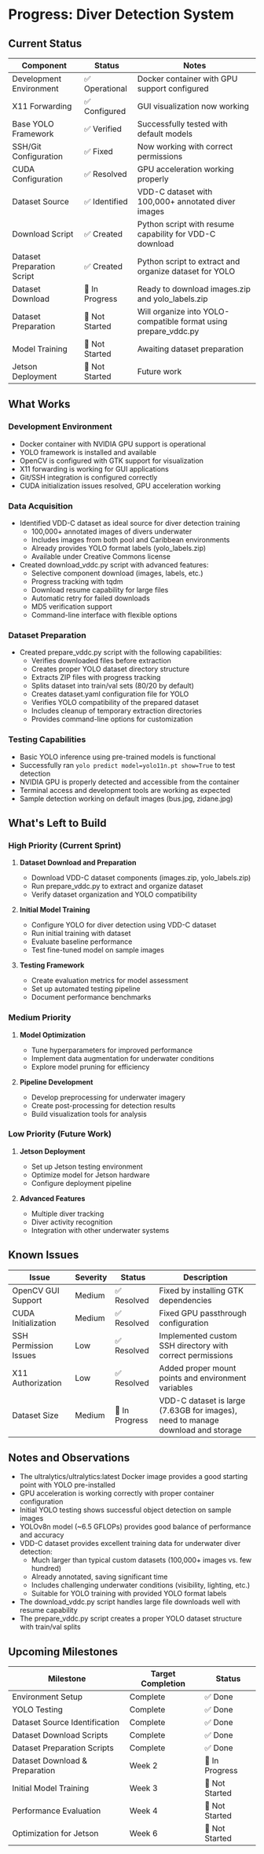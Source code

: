 # Progress: Diver Detection System

## Current Status

| Component | Status | Notes |
|-----------|--------|-------|
| Development Environment | ✅ Operational | Docker container with GPU support configured |
| X11 Forwarding | ✅ Configured | GUI visualization now working |
| Base YOLO Framework | ✅ Verified | Successfully tested with default models |
| SSH/Git Configuration | ✅ Fixed | Now working with correct permissions |
| CUDA Configuration | ✅ Resolved | GPU acceleration working properly |
| Dataset Source | ✅ Identified | VDD-C dataset with 100,000+ annotated diver images |
| Download Script | ✅ Created | Python script with resume capability for VDD-C download |
| Dataset Preparation Script | ✅ Created | Python script to extract and organize dataset for YOLO |
| Dataset Download | 🔄 In Progress | Ready to download images.zip and yolo_labels.zip |
| Dataset Preparation | 🔄 Not Started | Will organize into YOLO-compatible format using prepare_vddc.py |
| Model Training | 🔄 Not Started | Awaiting dataset preparation |
| Jetson Deployment | 🔄 Not Started | Future work |

## What Works

### Development Environment
- Docker container with NVIDIA GPU support is operational
- YOLO framework is installed and available
- OpenCV is configured with GTK support for visualization
- X11 forwarding is working for GUI applications
- Git/SSH integration is configured correctly
- CUDA initialization issues resolved, GPU acceleration working

### Data Acquisition
- Identified VDD-C dataset as ideal source for diver detection training
  - 100,000+ annotated images of divers underwater
  - Includes images from both pool and Caribbean environments
  - Already provides YOLO format labels (yolo_labels.zip)
  - Available under Creative Commons license
- Created download_vddc.py script with advanced features:
  - Selective component download (images, labels, etc.)
  - Progress tracking with tqdm
  - Download resume capability for large files
  - Automatic retry for failed downloads
  - MD5 verification support
  - Command-line interface with flexible options

### Dataset Preparation
- Created prepare_vddc.py script with the following capabilities:
  - Verifies downloaded files before extraction
  - Creates proper YOLO dataset directory structure
  - Extracts ZIP files with progress tracking
  - Splits dataset into train/val sets (80/20 by default)
  - Creates dataset.yaml configuration file for YOLO
  - Verifies YOLO compatibility of the prepared dataset
  - Includes cleanup of temporary extraction directories
  - Provides command-line options for customization

### Testing Capabilities
- Basic YOLO inference using pre-trained models is functional
- Successfully ran `yolo predict model=yolo11n.pt show=True` to test detection
- NVIDIA GPU is properly detected and accessible from the container
- Terminal access and development tools are working as expected
- Sample detection working on default images (bus.jpg, zidane.jpg)

## What's Left to Build

### High Priority (Current Sprint)
1. **Dataset Download and Preparation**
   - Download VDD-C dataset components (images.zip, yolo_labels.zip)
   - Run prepare_vddc.py to extract and organize dataset
   - Verify dataset organization and YOLO compatibility

2. **Initial Model Training**
   - Configure YOLO for diver detection using VDD-C dataset
   - Run initial training with dataset
   - Evaluate baseline performance
   - Test fine-tuned model on sample images

3. **Testing Framework**
   - Create evaluation metrics for model assessment
   - Set up automated testing pipeline
   - Document performance benchmarks

### Medium Priority
1. **Model Optimization**
   - Tune hyperparameters for improved performance
   - Implement data augmentation for underwater conditions
   - Explore model pruning for efficiency

2. **Pipeline Development**
   - Develop preprocessing for underwater imagery
   - Create post-processing for detection results
   - Build visualization tools for analysis

### Low Priority (Future Work)
1. **Jetson Deployment**
   - Set up Jetson testing environment
   - Optimize model for Jetson hardware
   - Configure deployment pipeline

2. **Advanced Features**
   - Multiple diver tracking
   - Diver activity recognition
   - Integration with other underwater systems

## Known Issues

| Issue | Severity | Status | Description |
|-------|----------|--------|-------------|
| OpenCV GUI Support | Medium | ✅ Resolved | Fixed by installing GTK dependencies |
| CUDA Initialization | Medium | ✅ Resolved | Fixed GPU passthrough configuration |
| SSH Permission Issues | Low | ✅ Resolved | Implemented custom SSH directory with correct permissions |
| X11 Authorization | Low | ✅ Resolved | Added proper mount points and environment variables |
| Dataset Size | Medium | 🔄 In Progress | VDD-C dataset is large (7.63GB for images), need to manage download and storage |

## Notes and Observations

- The ultralytics/ultralytics:latest Docker image provides a good starting point with YOLO pre-installed
- GPU acceleration is working correctly with proper container configuration
- Initial YOLO testing shows successful object detection on sample images
- YOLOv8n model (~6.5 GFLOPs) provides good balance of performance and accuracy
- VDD-C dataset provides excellent training data for underwater diver detection:
  - Much larger than typical custom datasets (100,000+ images vs. few hundred)
  - Already annotated, saving significant time
  - Includes challenging underwater conditions (visibility, lighting, etc.)
  - Suitable for YOLO training with provided YOLO format labels
- The download_vddc.py script handles large file downloads well with resume capability
- The prepare_vddc.py script creates a proper YOLO dataset structure with train/val splits

## Upcoming Milestones

| Milestone | Target Completion | Status |
|-----------|-------------------|--------|
| Environment Setup | Complete | ✅ Done |
| YOLO Testing | Complete | ✅ Done |
| Dataset Source Identification | Complete | ✅ Done |
| Dataset Download Scripts | Complete | ✅ Done |
| Dataset Preparation Scripts | Complete | ✅ Done |
| Dataset Download & Preparation | Week 2 | 🔄 In Progress |
| Initial Model Training | Week 3 | 🔄 Not Started |
| Performance Evaluation | Week 4 | 🔄 Not Started |
| Optimization for Jetson | Week 6 | 🔄 Not Started | 